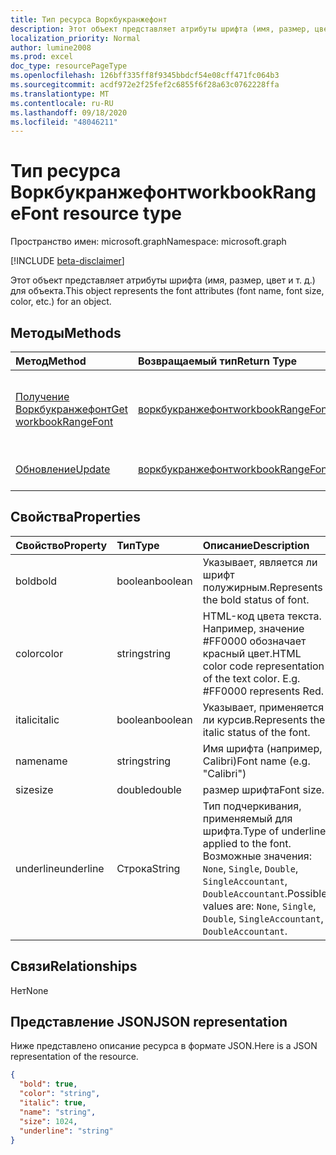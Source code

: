 ```yaml
---
title: Тип ресурса Воркбукранжефонт
description: Этот объект представляет атрибуты шрифта (имя, размер, цвет и т. д.) для объекта.
localization_priority: Normal
author: lumine2008
ms.prod: excel
doc_type: resourcePageType
ms.openlocfilehash: 126bff335ff8f9345bbdcf54e08cff471fc064b3
ms.sourcegitcommit: acdf972e2f25fef2c6855f6f28a63c0762228ffa
ms.translationtype: MT
ms.contentlocale: ru-RU
ms.lasthandoff: 09/18/2020
ms.locfileid: "48046211"
---
```

# <a name="workbookrangefont-resource-type"></a><span data-ttu-id="c96ff-103">Тип ресурса Воркбукранжефонт</span><span class="sxs-lookup"><span data-stu-id="c96ff-103">workbookRangeFont resource type</span></span>

<span data-ttu-id="c96ff-104">Пространство имен: microsoft.graph</span><span class="sxs-lookup"><span data-stu-id="c96ff-104">Namespace: microsoft.graph</span></span>

[!INCLUDE [beta-disclaimer](../../includes/beta-disclaimer.md)]

<span data-ttu-id="c96ff-105">Этот объект представляет атрибуты шрифта (имя, размер, цвет и т. д.) для объекта.</span><span class="sxs-lookup"><span data-stu-id="c96ff-105">This object represents the font attributes (font name, font size, color, etc.) for an object.</span></span>


## <a name="methods"></a><span data-ttu-id="c96ff-106">Методы</span><span class="sxs-lookup"><span data-stu-id="c96ff-106">Methods</span></span>

| <span data-ttu-id="c96ff-107">Метод</span><span class="sxs-lookup"><span data-stu-id="c96ff-107">Method</span></span>           | <span data-ttu-id="c96ff-108">Возвращаемый тип</span><span class="sxs-lookup"><span data-stu-id="c96ff-108">Return Type</span></span>    |<span data-ttu-id="c96ff-109">Описание</span><span class="sxs-lookup"><span data-stu-id="c96ff-109">Description</span></span>|
|:---------------|:--------|:----------|
|[<span data-ttu-id="c96ff-110">Получение Воркбукранжефонт</span><span class="sxs-lookup"><span data-stu-id="c96ff-110">Get workbookRangeFont</span></span>](../api/rangefont-get.md) | [<span data-ttu-id="c96ff-111">воркбукранжефонт</span><span class="sxs-lookup"><span data-stu-id="c96ff-111">workbookRangeFont</span></span>](workbookrangefont.md) |<span data-ttu-id="c96ff-112">Чтение свойств и связей объекта rangeFont.</span><span class="sxs-lookup"><span data-stu-id="c96ff-112">Read properties and relationships of rangeFont object.</span></span>|
|[<span data-ttu-id="c96ff-113">Обновление</span><span class="sxs-lookup"><span data-stu-id="c96ff-113">Update</span></span>](../api/rangefont-update.md) | [<span data-ttu-id="c96ff-114">воркбукранжефонт</span><span class="sxs-lookup"><span data-stu-id="c96ff-114">workbookRangeFont</span></span>](workbookrangefont.md)   |<span data-ttu-id="c96ff-115">Обновление объекта RangeFont.</span><span class="sxs-lookup"><span data-stu-id="c96ff-115">Update RangeFont object.</span></span> |

## <a name="properties"></a><span data-ttu-id="c96ff-116">Свойства</span><span class="sxs-lookup"><span data-stu-id="c96ff-116">Properties</span></span>
| <span data-ttu-id="c96ff-117">Свойство</span><span class="sxs-lookup"><span data-stu-id="c96ff-117">Property</span></span>     | <span data-ttu-id="c96ff-118">Тип</span><span class="sxs-lookup"><span data-stu-id="c96ff-118">Type</span></span>   |<span data-ttu-id="c96ff-119">Описание</span><span class="sxs-lookup"><span data-stu-id="c96ff-119">Description</span></span>|
|:---------------|:--------|:----------|
|<span data-ttu-id="c96ff-120">bold</span><span class="sxs-lookup"><span data-stu-id="c96ff-120">bold</span></span>|<span data-ttu-id="c96ff-121">boolean</span><span class="sxs-lookup"><span data-stu-id="c96ff-121">boolean</span></span>|<span data-ttu-id="c96ff-122">Указывает, является ли шрифт полужирным.</span><span class="sxs-lookup"><span data-stu-id="c96ff-122">Represents the bold status of font.</span></span>|
|<span data-ttu-id="c96ff-123">color</span><span class="sxs-lookup"><span data-stu-id="c96ff-123">color</span></span>|<span data-ttu-id="c96ff-124">string</span><span class="sxs-lookup"><span data-stu-id="c96ff-124">string</span></span>|<span data-ttu-id="c96ff-p101">HTML-код цвета текста. Например, значение #FF0000 обозначает красный цвет.</span><span class="sxs-lookup"><span data-stu-id="c96ff-p101">HTML color code representation of the text color. E.g. #FF0000 represents Red.</span></span>|
|<span data-ttu-id="c96ff-128">italic</span><span class="sxs-lookup"><span data-stu-id="c96ff-128">italic</span></span>|<span data-ttu-id="c96ff-129">boolean</span><span class="sxs-lookup"><span data-stu-id="c96ff-129">boolean</span></span>|<span data-ttu-id="c96ff-130">Указывает, применяется ли курсив.</span><span class="sxs-lookup"><span data-stu-id="c96ff-130">Represents the italic status of the font.</span></span>|
|<span data-ttu-id="c96ff-131">name</span><span class="sxs-lookup"><span data-stu-id="c96ff-131">name</span></span>|<span data-ttu-id="c96ff-132">string</span><span class="sxs-lookup"><span data-stu-id="c96ff-132">string</span></span>|<span data-ttu-id="c96ff-133">Имя шрифта (например, Calibri)</span><span class="sxs-lookup"><span data-stu-id="c96ff-133">Font name (e.g. "Calibri")</span></span>|
|<span data-ttu-id="c96ff-134">size</span><span class="sxs-lookup"><span data-stu-id="c96ff-134">size</span></span>|<span data-ttu-id="c96ff-135">double</span><span class="sxs-lookup"><span data-stu-id="c96ff-135">double</span></span>|<span data-ttu-id="c96ff-136">размер шрифта</span><span class="sxs-lookup"><span data-stu-id="c96ff-136">Font size.</span></span>|
|<span data-ttu-id="c96ff-137">underline</span><span class="sxs-lookup"><span data-stu-id="c96ff-137">underline</span></span>| <span data-ttu-id="c96ff-138">Строка</span><span class="sxs-lookup"><span data-stu-id="c96ff-138">String</span></span> |<span data-ttu-id="c96ff-139">Тип подчеркивания, применяемый для шрифта.</span><span class="sxs-lookup"><span data-stu-id="c96ff-139">Type of underline applied to the font.</span></span> <span data-ttu-id="c96ff-140">Возможные значения: `None`, `Single`, `Double`, `SingleAccountant`, `DoubleAccountant`.</span><span class="sxs-lookup"><span data-stu-id="c96ff-140">Possible values are: `None`, `Single`, `Double`, `SingleAccountant`, `DoubleAccountant`.</span></span>|

## <a name="relationships"></a><span data-ttu-id="c96ff-141">Связи</span><span class="sxs-lookup"><span data-stu-id="c96ff-141">Relationships</span></span>
<span data-ttu-id="c96ff-142">Нет</span><span class="sxs-lookup"><span data-stu-id="c96ff-142">None</span></span>


## <a name="json-representation"></a><span data-ttu-id="c96ff-143">Представление JSON</span><span class="sxs-lookup"><span data-stu-id="c96ff-143">JSON representation</span></span>

<span data-ttu-id="c96ff-144">Ниже представлено описание ресурса в формате JSON.</span><span class="sxs-lookup"><span data-stu-id="c96ff-144">Here is a JSON representation of the resource.</span></span>

<!-- {
  "blockType": "resource",
  "optionalProperties": [

  ],
  "@odata.type": "microsoft.graph.workbookRangeFont"
}-->

```json
{
  "bold": true,
  "color": "string",
  "italic": true,
  "name": "string",
  "size": 1024,
  "underline": "string"
}

```

<!-- uuid: 8fcb5dbc-d5aa-4681-8e31-b001d5168d79
2015-10-25 14:57:30 UTC -->
<!--
{
  "type": "#page.annotation",
  "description": "RangeFont resource",
  "keywords": "",
  "section": "documentation",
  "tocPath": "",
  "suppressions": []
}
-->


